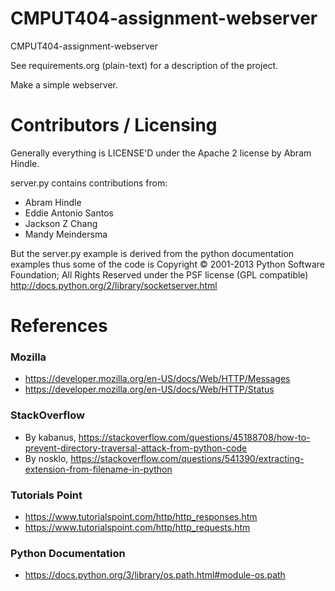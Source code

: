 CMPUT404-assignment-webserver
=============================

CMPUT404-assignment-webserver

See requirements.org (plain-text) for a description of the project.

Make a simple webserver.

Contributors / Licensing
========================

Generally everything is LICENSE'D under the Apache 2 license by Abram Hindle.

server.py contains contributions from:

* Abram Hindle
* Eddie Antonio Santos
* Jackson Z Chang
* Mandy Meindersma 

But the server.py example is derived from the python documentation
examples thus some of the code is Copyright © 2001-2013 Python
Software Foundation; All Rights Reserved under the PSF license (GPL
compatible) http://docs.python.org/2/library/socketserver.html

References
==========

### Mozilla
- https://developer.mozilla.org/en-US/docs/Web/HTTP/Messages
- https://developer.mozilla.org/en-US/docs/Web/HTTP/Status

### StackOverflow
- By kabanus, https://stackoverflow.com/questions/45188708/how-to-prevent-directory-traversal-attack-from-python-code
- By nosklo, https://stackoverflow.com/questions/541390/extracting-extension-from-filename-in-python

### Tutorials Point
- https://www.tutorialspoint.com/http/http_responses.htm
- https://www.tutorialspoint.com/http/http_requests.htm

### Python Documentation 
- https://docs.python.org/3/library/os.path.html#module-os.path
